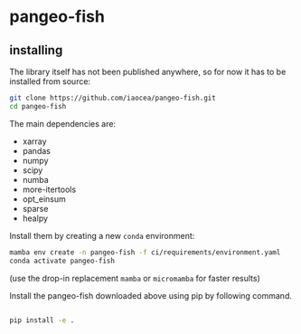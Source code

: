 # pangeo-fish

## installing

The library itself has not been published anywhere, so for now it has to be installed from source:

```sh
git clone https://github.com/iaocea/pangeo-fish.git
cd pangeo-fish
```

The main dependencies are:

- xarray
- pandas
- numpy
- scipy
- numba
- more-itertools
- opt_einsum
- sparse
- healpy

Install them by creating a new `conda` environment:

```sh
mamba env create -n pangeo-fish -f ci/requirements/environment.yaml
conda activate pangeo-fish
```

(use the drop-in replacement `mamba` or `micromamba` for faster results)

Install the pangeo-fish downloaded above using pip by following command.

```sh

pip install -e .
```
